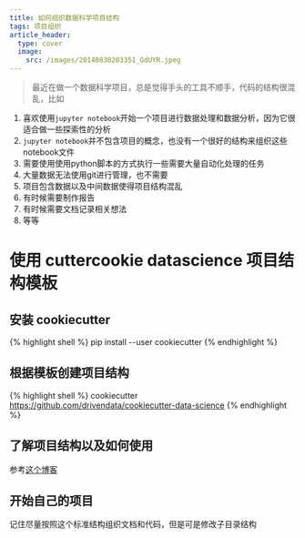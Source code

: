 ```yaml
---
title: 如何组织数据科学项目结构
tags: 项目组织
article_header:
  type: cover
  image:
    src: /images/20140830203351_GdUYR.jpeg
---
```



> 最近在做一个数据科学项目，总是觉得手头的工具不顺手，代码的结构很混乱，比如
1. 喜欢使用`jupyter notebook`开始一个项目进行数据处理和数据分析，因为它很适合做一些探索性的分析
2. `jupyter notebook`并不包含项目的概念，也没有一个很好的结构来组织这些notebook文件
3. 需要使用使用python脚本的方式执行一些需要大量自动化处理的任务
4. 大量数据无法使用git进行管理，也不需要
5. 项目包含数据以及中间数据使得项目结构混乱
6. 有时候需要制作报告
7. 有时候需要文档记录相关想法
8. 等等


# 使用 cuttercookie datascience 项目结构模板

## 安装 cookiecutter

{% highlight shell %}
pip install --user cookiecutter
{% endhighlight %}

## 根据模板创建项目结构

{% highlight shell %}
cookiecutter https://github.com/drivendata/cookiecutter-data-science
{% endhighlight %}

## 了解项目结构以及如何使用

参考[这个博客](http://drivendata.github.io/cookiecutter-data-science/
)

## 开始自己的项目

记住尽量按照这个标准结构组织文档和代码，但是可是修改子目录结构






